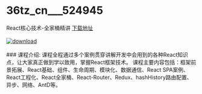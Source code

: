# 36tz_cn___524945
React核心技术-全家桶精讲
[下载地址](http://www.36tz.cn/article/524945 "下载地址")
<br/></br>[![download](http://36tz.cn/muke_img/2019_05_3-1-300x169.jpg "下载地址")](http://www.36tz.cn/article/524945 "下载地址")
<br/></br>### 课程介绍:
课程全程通过多个案例贯穿讲解开发中会用到的各种React知识点，让大家真正做到学以致用，掌握React框架技术。
课程主要内容包括：框架前景拓展、React基础、组件、生命周期、模块化、数据通信、React SPA案例、React工程化、React全家桶、React-Router、Redux、hashHistory路由配置、异步、网络、AntD等。



